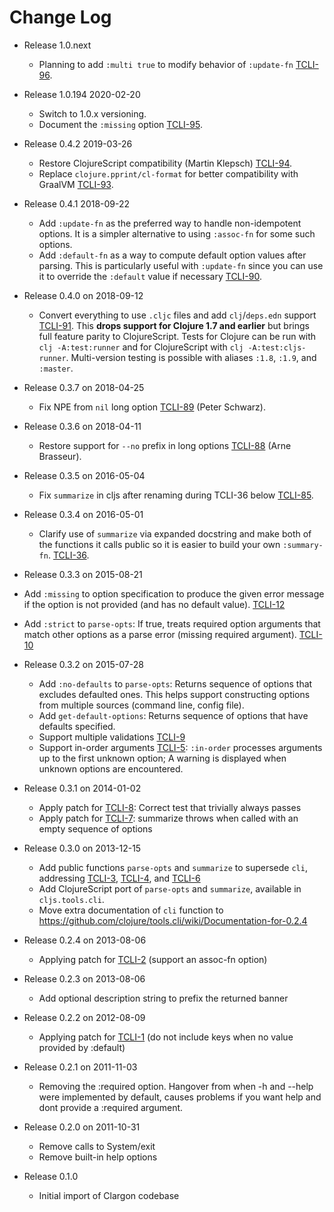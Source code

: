 # Change Log

* Release 1.0.next
  * Planning to add `:multi true` to modify behavior of `:update-fn` [TCLI-96](https://clojure.atlassian.net/browse/TCLI-96).

* Release 1.0.194 2020-02-20
  * Switch to 1.0.x versioning.
  * Document the `:missing` option [TCLI-95](https://clojure.atlassian.net/browse/TCLI-95).
* Release 0.4.2 2019-03-26
  * Restore ClojureScript compatibility (Martin Klepsch)
    [TCLI-94](https://clojure.atlassian.net/browse/TCLI-94).
  * Replace `clojure.pprint/cl-format` for better compatibility with GraalVM
    [TCLI-93](https://clojure.atlassian.net/browse/TCLI-93).
* Release 0.4.1 2018-09-22
  * Add `:update-fn` as the preferred way to handle non-idempotent options. It
    is a simpler alternative to using `:assoc-fn` for some such options.
  * Add `:default-fn` as a way to compute default option values after parsing.
    This is particularly useful with `:update-fn` since you can use it to
    override the `:default` value if necessary
    [TCLI-90](https://clojure.atlassian.net/browse/TCLI-90).
* Release 0.4.0 on 2018-09-12
  * Convert everything to use `.cljc` files and add `clj`/`deps.edn` support
    [TCLI-91](https://clojure.atlassian.net/browse/TCLI-91). This **drops
    support for Clojure 1.7 and earlier** but brings full feature parity to
    ClojureScript. Tests for Clojure can be run with `clj -A:test:runner` and
    for ClojureScript with `clj -A:test:cljs-runner`. Multi-version testing is
    possible with aliases `:1.8`, `:1.9`, and `:master`.
* Release 0.3.7 on 2018-04-25
  * Fix NPE from `nil` long option
    [TCLI-89](https://clojure.atlassian.net/browse/TCLI-89) (Peter Schwarz).
* Release 0.3.6 on 2018-04-11
  * Restore support for `--no` prefix in long options
    [TCLI-88](https://clojure.atlassian.net/browse/TCLI-88) (Arne Brasseur).
* Release 0.3.5 on 2016-05-04
  * Fix `summarize` in cljs after renaming during TCLI-36 below
    [TCLI-85](https://clojure.atlassian.net/browse/TCLI-85).
* Release 0.3.4 on 2016-05-01
  * Clarify use of `summarize` via expanded docstring and make both of the
    functions it calls public so it is easier to build your own `:summary-fn`.
    [TCLI-36](https://clojure.atlassian.net/browse/TCLI-36).
 * Release 0.3.3 on 2015-08-21
  * Add `:missing` to option specification to produce the given error message
    if the option is not provided (and has no default value).
    [TCLI-12](https://clojure.atlassian.net/browse/TCLI-12)
  * Add `:strict` to `parse-opts`:
    If true, treats required option arguments that match other options as a
    parse error (missing required argument).
    [TCLI-10](https://clojure.atlassian.net/browse/TCLI-10)
* Release 0.3.2 on 2015-07-28
  * Add `:no-defaults` to `parse-opts`:
    Returns sequence of options that excludes defaulted ones. This helps
    support constructing options from multiple sources (command line, config file).
  * Add `get-default-options`:
    Returns sequence of options that have defaults specified.
  * Support multiple validations [TCLI-9](https://clojure.atlassian.net/browse/TCLI-9)
  * Support in-order arguments [TCLI-5](https://clojure.atlassian.net/browse/TCLI-5):
    `:in-order` processes arguments up to the first unknown option;
    A warning is displayed when unknown options are encountered.
* Release 0.3.1 on 2014-01-02
  * Apply patch for [TCLI-8](https://clojure.atlassian.net/browse/TCLI-8):
    Correct test that trivially always passes
  * Apply patch for [TCLI-7](https://clojure.atlassian.net/browse/TCLI-7):
    summarize throws when called with an empty sequence of options
* Release 0.3.0 on 2013-12-15
  * Add public functions `parse-opts` and `summarize` to supersede `cli`,
    addressing [TCLI-3](https://clojure.atlassian.net/browse/TCLI-3),
    [TCLI-4](https://clojure.atlassian.net/browse/TCLI-4), and
    [TCLI-6](https://clojure.atlassian.net/browse/TCLI-6)
  * Add ClojureScript port of `parse-opts` and `summarize`, available in
    `cljs.tools.cli`.
  * Move extra documentation of `cli` function to
    https://github.com/clojure/tools.cli/wiki/Documentation-for-0.2.4
* Release 0.2.4 on 2013-08-06
  * Applying patch for [TCLI-2](https://clojure.atlassian.net/browse/TCLI-2)
    (support an assoc-fn option)
* Release 0.2.3 on 2013-08-06
  * Add optional description string to prefix the returned banner
* Release 0.2.2 on 2012-08-09
  * Applying patch for [TCLI-1](https://clojure.atlassian.net/browse/TCLI-1)
    (do not include keys when no value provided by :default)
* Release 0.2.1 on 2011-11-03
  * Removing the :required option. Hangover from when -h and --help were
    implemented by default, causes problems if you want help and dont
    provide a :required argument.
* Release 0.2.0 on 2011-10-31
  * Remove calls to System/exit
  * Remove built-in help options
* Release 0.1.0
  * Initial import of Clargon codebase
